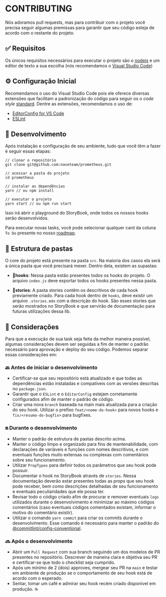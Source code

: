 # CONTRIBUTING

Nós adoramos pull requests, mas para contribuir com o projeto você precisa seguir algumas premissas para garantir que seu código esteja de acordo com o restante do projeto.

## ✅ Requisitos

Os únicos requisitos necessários para executar o projeto são o [nodejs](https://nodejs.org/) e um editor de texto a sua escolha (nós recomendamos o [Visual Studio Code](https://code.visualstudio.com/))

## ⚙️ Configuração Inicial

Recomendamos o uso do Visual Studio Code pois ele oferece diversas extensões que facilitam a padronização do código para seguir os o _code style_ [standard](https://standardjs.com/). Dentre as extensões, recomendamos o uso de:

- [EditorConfig for VS Code](https://marketplace.visualstudio.com/items?itemName=EditorConfig.EditorConfig)
- [ESLint](https://marketplace.visualstudio.com/items?itemName=dbaeumer.vscode-eslint)

## 🚧 Desenvolvimento

Após instalação e configuração de seu ambiente, tudo que você têm a fazer é seguir essas etapas:

```shell
// clonar o repositório
git clone git@github.com:naveteam/prometheus.git

// acessar a pasta do projeto
cd prometheus

// instalar as dependências
yarn // ou npm install

// executar o projeto
yarn start // ou npm run start 
```

Isso irá abrir o playground do StoryBook, onde todos os nossos hooks serão desenvolvidos.

Para executar novas tasks, você pode selecionar qualquer card da coluna `To Do` presente no nosso [roadmap](https://github.com/naveteam/saturn-system/projects/2).

## 📁 Estrutura de pastas

O core do projeto está presente na pasta `src`. Na maioria dos casos ela será a única pasta que você precisará mexer. Dentro dela, existem as supastas:

- 📁**hooks**: Nessa pasta estão presentes todos os hooks do projeto. O arquivo `index.js` deve exportar todos os hooks presentes nessa pasta.

- 📁**stories**: A pasta stories contêm os descritivos de cada hook previamente criado. Para cada hook dentro de `hooks`, deve existir um arquivo `.stories.mdx` com a descrição do hook. São esses stories que serão mostrados no StoryBook e que servirão de documentação para futuras utilizações dessa lib.

## 🛑 Considerações

Para que a execução de sua task seja feita da melhor maneira possível, algumas considerações devem ser seguidas a fim de manter o padrão necessário para aprovação e deploy do seu código. Podemos separar essas considerações em:

### 🔙 Antes de iniciar o desenvolvimento

- Certificar-se que seu repositório está atualizado e que todas as dependências estão instaladas e compatíveis com as versões descritas no `package.json`.
- Garantir que o `ESLint` e o `EditorConfig` estejam corretamente configurados afim de manter o padrão de código.
- Criar uma nova `branch` baseada na main mais atualizada para a criação do seu hook. Utilizar o prefixo `feat/<nome-do-hook>` para novos hooks e `fix/<resumo-do-bugfix>` para bugfixes.

### 🔛 Durante o desenvolvimento

- Manter o padrão de estrutura de pastas descrito acima.
- Manter o código limpo e organizado para fins de mantenabilidade, com declarações de variáveis e funções com nomes descritivos, e com eventuais funções muito extensas ou complexas com comentários sobre seu funcionamento.
- Utilizar `PropTypes` para definir todos os parâmetros que seu hook pode possuir.
- Documentar o hook no StoryBook através de `stories`. Nessa documentação deverão estar presentes todas as _props_ que seu hook pode receber, bem como descrições detalhadas de seu funcionamento e eventuais peculiaridades que ele possa ter.
- Revisar todo o código criado afim de procurar e remover eventuais `logs` utilizados durante o desenvolvimento e minimizar ao máximo códigos comentários (caso eventuais códigos comentados existam, informar o motivo do comentário existir).
- Utilizar o comando `yarn commit` para criar os commits durante o desenvolvimento. Esse comando é necessário para manter o padrão do [@commitlint/config-conventional](https://www.npmjs.com/package/@commitlint/config-conventional).

### 🔜 Após o desenvolvimento

- Abrir um `Pull Request` com sua branch seguindo um dos modelos de PR presentes no repositório. Descrever de maneira clara e objetiva seu PR e certificar-se que todo o checklist seja cumprido.
- Após um mínimo de 2 (dois) approves, mergear seu PR na `main` e testar em ambiente de produção se o comportamento de seu hook está de acordo com o esperado.
- Sentar, tomar um café e admirar seu hook recém criado disponível em produção. ☕️
